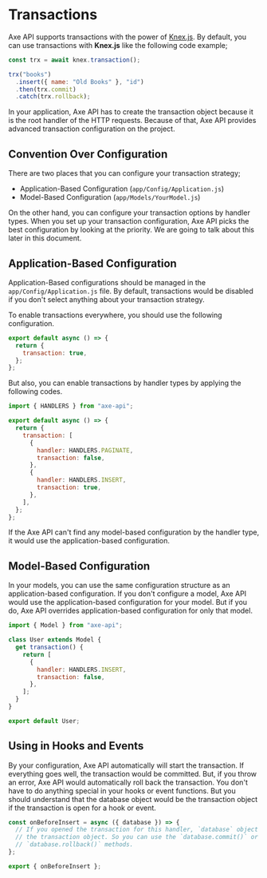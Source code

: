 # Transactions

Axe API supports transactions with the power of [Knex.js](http://knexjs.org/#Transactions). By default, you can use transactions with **Knex.js** like the following code example;

```js
const trx = await knex.transaction();

trx("books")
  .insert({ name: "Old Books" }, "id")
  .then(trx.commit)
  .catch(trx.rollback);
```

In your application, Axe API has to create the transaction object because it is the root handler of the HTTP requests. Because of that, Axe API provides advanced transaction configuration on the project.

## Convention Over Configuration

There are two places that you can configure your transaction strategy;

- Application-Based Configuration (`app/Config/Application.js`)
- Model-Based Configuration (`app/Models/YourModel.js`)

On the other hand, you can configure your transaction options by handler types. When you set up your transaction configuration, Axe API picks the best configuration by looking at the priority. We are going to talk about this later in this document.

## Application-Based Configuration

Application-Based configurations should be managed in the `app/Config/Application.js` file. By default, transactions would be disabled if you don't select anything about your transaction strategy.

To enable transactions everywhere, you should use the following configuration.

```js
export default async () => {
  return {
    transaction: true,
  };
};
```

But also, you can enable transactions by handler types by applying the following codes.

```js
import { HANDLERS } from "axe-api";

export default async () => {
  return {
    transaction: [
      {
        handler: HANDLERS.PAGINATE,
        transaction: false,
      },
      {
        handler: HANDLERS.INSERT,
        transaction: true,
      },
    ],
  };
};
```

If the Axe API can't find any model-based configuration by the handler type, it would use the application-based configuration.

## Model-Based Configuration

In your models, you can use the same configuration structure as an application-based configuration. If you don't configure a model, Axe API would use the application-based configuration for your model. But if you do, Axe API overrides application-based configuration for only that model.

```js
import { Model } from "axe-api";

class User extends Model {
  get transaction() {
    return [
      {
        handler: HANDLERS.INSERT,
        transaction: false,
      },
    ];
  }
}

export default User;
```

## Using in Hooks and Events

By your configuration, Axe API automatically will start the transaction. If everything goes well, the transaction would be committed. But, if you throw an error, Axe API would automatically roll back the transaction. You don't have to do anything special in your hooks or event functions. But you should understand that the database object would be the transaction object if the transaction is open for a hook or event.

```js
const onBeforeInsert = async ({ database }) => {
  // If you opened the transaction for this handler, `database` object would be
  // the transaction object. So you can use the `database.commit()` or
  // `database.rollback()` methods.
};

export { onBeforeInsert };
```
